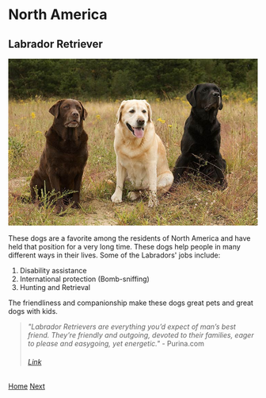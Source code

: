 # North America
## Labrador Retriever
![Lab Retreiver](Labrador-Retrievers-three-colors.jpg)

These dogs are a favorite among the residents of North America and have held that position for a very long time. These dogs help people in many different ways in their lives. Some of the Labradors' jobs include:
1. Disability assistance
2. International protection (Bomb-sniffing)
3. Hunting and Retrieval

The friendliness and companionship make these dogs great pets and great dogs with kids.

> _"Labrador Retrievers are everything you’d expect of man’s best friend. They’re friendly and outgoing, devoted to their families, eager to please and easygoing, yet energetic."_ - Purina.com
> ###### [Link](https://www.purina.com/dogs/dog-breeds/labrador-retriever)

[Home](README.md) [Next](SAdog.md)
